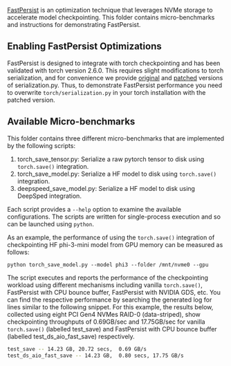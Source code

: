 [FastPersist](https://arxiv.org/abs/2406.13768) is an optimization technique that leverages NVMe storage to accelerate model checkpointing. This folder contains micro-benchmarks and instructions for demonstrating FastPersist. 

## Enabling FastPersist Optimizations ##
FastPersist is designed to integrate with torch checkpointing and has been validated with torch version 2.6.0. This requires slight modifications to torch serialization, and for convenience we provide [original](torch/serialization_orig_v2.6.0.py) and [patched](torch/serialization_fast_v2.6.0.py) versions of serialization.py. Thus, to demonstrate FastPersist performance you need to overwrite `torch/serialization.py` in your torch installation with the patched version. 

## Available Micro-benchmarks ##
This folder contains three different micro-benchmarks that are implemented by the following scripts:
1. torch_save_tensor.py: Serialize a raw pytorch tensor to disk using `torch.save()` integration.
2. torch_save_model.py: Serialize a HF model to disk using `torch.save()` integration. 
3. deepspeed_save_model.py: Serialize a HF model to disk using DeepSped integration. 

Each script provides a `--help` option to examine the available configurations. The scripts are written for single-process execution and so can be launched using `python`. 

As an example, the performance of using the `torch.save()` integration of checkpointing HF phi-3-mini model from GPU memory can be measured as follows: 
```
python torch_save_model.py --model phi3 --folder /mnt/nvme0 --gpu
```

The script executes and reports the performance of the checkpointing workload using different mechanisms including vanilla `torch.save()`, FastPersist with CPU bounce buffer, FastPersist with NVIDIA GDS, etc. You can find the respective performance by searching the generated log for lines similar to the following snippet. For this example, the results below, collected using eight PCI Gen4 NVMes RAID-0 (data-striped), show checkpointing throughputs of 0.69GB/sec and 17.75GB/sec for vanilla `torch.save()` (labelled test_save) and FastPersist with CPU bounce buffer (labelled test_ds_aio_fast_save) respectively. 

```bash
test_save -- 14.23 GB, 20.72 secs,  0.69 GB/s
test_ds_aio_fast_save -- 14.23 GB,  0.80 secs, 17.75 GB/s
```

